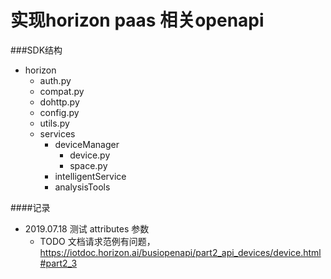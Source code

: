 # 实现horizon paas 相关openapi

###SDK结构
- horizon
    - auth.py
    - compat.py
    - dohttp.py
    - config.py
    - utils.py
    - services
      - deviceManager
        - device.py
        - space.py
      - intelligentService
      - analysisTools


####记录
- 2019.07.18 测试 attributes 参数
    - TODO 文档请求范例有问题，https://iotdoc.horizon.ai/busiopenapi/part2_api_devices/device.html#part2_3